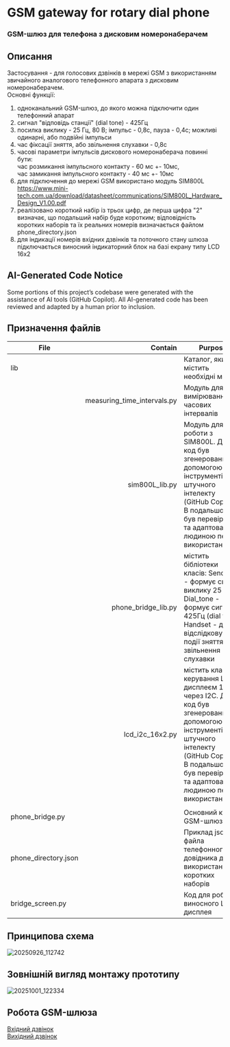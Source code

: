 # GSM gateway for rotary dial phone
### GSM-шлюз для телефона з дисковим номеронаберачем
## Описання
Застосування - для голосових дзвінків в мережі GSM з використанням звичайного аналогового телефонного апарата з дисковим номеронаберачем.  
Основні функції:  
1) одноканальний GSM-шлюз, до якого можна підключити один телефонний апарат
2) сигнал "відповідь станції" (dial tone) - 425Гц
3) посилка виклику - 25 Гц, 80 В; імпульс - 0,8с, пауза - 0,4с; можливі одинарні, або подвійні імпульси
4) час фіксації зняття, або звільнення слухавки - 0,8с
5) часові параметри імпульсів дискового номеронаберача повинні бути:  
час розмикання імпульсного контакту - 60 мс +- 10мс,  
час замикання імпульсного контакту - 40 мс +- 10мс
6) для підключення до мережі GSM використано модуль SIM800L https://www.mini-tech.com.ua/download/datasheet/communications/SIM800L_Hardware_Design_V1.00.pdf
7) реалізовано короткий набір із трьох цифр, де перша цифра "2" визначає, що подальший набір буде коротким; відповідність коротких наборів та їх реальних номерів визначається файлом phone_directory.json
8) для індикації номерів вхідних дзвінків та поточного стану шлюза підключається виносний індикаторний блок на базі екрану типу LCD 16x2

## AI-Generated Code Notice  
Some portions of this project’s codebase were generated with the assistance of AI tools (GitHub Copilot). All AI-generated code has been reviewed and adapted by a human prior to inclusion.

## Призначення файлів  

| File | Contain | Purpose |
| --- |  ---: |  --- |
| lib |  |Каталог, який містить необхідні модулі |
|  | measuring_time_intervals.py | Модуль для вимірювання часових інтервалів  |
|  | sim800L_lib.py | Модуль для роботи з SIM800L.  Даний код був згенерований за допомогою інструментів штучного інтелекту (GitHub Copilot). В подальшому був перевірений та адаптований людиною перед використанням.  |
|  | phone_bridge_lib.py | містить бібліотеки класів: Send_call - формує сигнал виклику 25 Гц, Dial_tone - формує сигнал 425Гц (dial tone), Handset - для відслідковування події зняття та звільнення слухавки  |
|  | lcd_i2c_16x2.py | містить клас для керування LCD-дисплеєм 16x2 через I2C. Даний код був згенерований за допомогою інструментів штучного інтелекту (GitHub Copilot). В подальшому був перевірений та адаптований людиною перед використанням.  |
||  |  |
| phone_bridge.py |  | Основний код GSM-шлюза  |
| phone_directory.json |  | Приклад json-файла телефонного довідника для використання коротких наборів |
| bridge_screen.py |  | Код для роботи виносного LCD-дисплея  |


## Принципова схема
![20250926_112742](https://github.com/user-attachments/assets/fa6f44ce-3b66-4fe3-a6e5-d61ed8f8b863)  
## Зовнішній вигляд монтажу прототипу
![20251001_122334](https://github.com/user-attachments/assets/136ac297-dace-4a1c-929e-7908ce6c6339)  

## Робота GSM-шлюза  
[Вхідний дзвінок](https://youtu.be/DODJJhKN8C8)  
[Вихідний дзвінок](https://youtu.be/qnDh9I-_DR8)  





